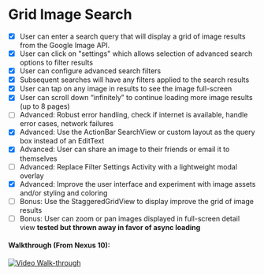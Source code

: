 Grid Image Search
===============


 - [x] User can enter a search query that will display a grid of image results from the Google Image API.
 - [x] User can click on "settings" which allows selection of advanced search options to filter results
 - [x] User can configure advanced search filters
 - [x] Subsequent searches will have any filters applied to the search results
 - [x] User can tap on any image in results to see the image full-screen
 - [x] User can scroll down “infinitely” to continue loading more image results (up to 8 pages)
 - [ ] Advanced: Robust error handling, check if internet is available, handle error cases, network failures
 - [x] Advanced: Use the ActionBar SearchView or custom layout as the query box instead of an EditText
 - [x] Advanced: User can share an image to their friends or email it to themselves
 - [ ] Advanced: Replace Filter Settings Activity with a lightweight modal overlay
 - [x] Advanced: Improve the user interface and experiment with image assets and/or styling and coloring
 - [ ] Bonus: Use the StaggeredGridView to display improve the grid of image results
 - [ ] Bonus: User can zoom or pan images displayed in full-screen detail view **tested but thrown away in favor of async loading**

#### Walkthrough (From Nexus 10):

[![Video Walk-through](http://img.youtube.com/vi/eMW3ODNGkGo/0.jpg)](http://www.youtube.com/watch?v=eMW3ODNGkGo)
